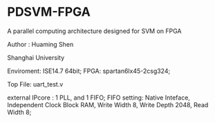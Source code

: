 # PDSVM-FPGA
A parallel computing architecture designed for SVM on FPGA

Author : Huaming Shen

Shanghai University

Enviroment: ISE14.7 64bit;
FPGA: spartan6lx45-2csg324; 

Top File: uart_test.v

external IPcore : 1 PLL, and 1 FIFO;
                 FIFO setting: Native Inteface, Independent Clock Block RAM, Write Width 8, Write Depth 2048, Read Width 8;
